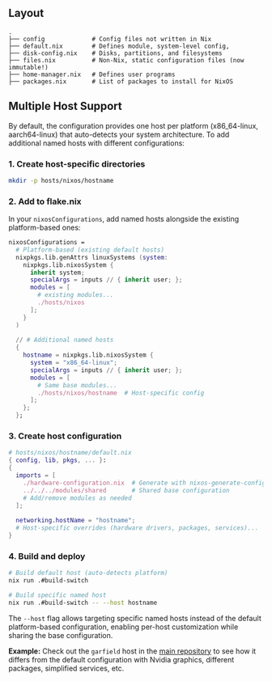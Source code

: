 ## Layout
```
.
├── config             # Config files not written in Nix
├── default.nix        # Defines module, system-level config,
├── disk-config.nix    # Disks, partitions, and filesystems
├── files.nix          # Non-Nix, static configuration files (now immutable!)
├── home-manager.nix   # Defines user programs
├── packages.nix       # List of packages to install for NixOS
```

## Multiple Host Support

By default, the configuration provides one host per platform (x86_64-linux, aarch64-linux) that auto-detects your system architecture. To add additional named hosts with different configurations:

### 1. Create host-specific directories
```bash
mkdir -p hosts/nixos/hostname
```

### 2. Add to flake.nix
In your `nixosConfigurations`, add named hosts alongside the existing platform-based ones:
```nix
nixosConfigurations = 
  # Platform-based (existing default hosts)
  nixpkgs.lib.genAttrs linuxSystems (system:
    nixpkgs.lib.nixosSystem {
      inherit system;
      specialArgs = inputs // { inherit user; };
      modules = [
        # existing modules...
        ./hosts/nixos
      ];
    }
  )
  
  // # Additional named hosts
  {
    hostname = nixpkgs.lib.nixosSystem {
      system = "x86_64-linux";
      specialArgs = inputs // { inherit user; };
      modules = [
        # Same base modules...
        ./hosts/nixos/hostname  # Host-specific config
      ];
    };
  };
```

### 3. Create host configuration
```nix
# hosts/nixos/hostname/default.nix
{ config, lib, pkgs, ... }:
{
  imports = [
    ./hardware-configuration.nix  # Generate with nixos-generate-config
    ../../../modules/shared       # Shared base configuration
    # Add/remove modules as needed
  ];
  
  networking.hostName = "hostname";
  # Host-specific overrides (hardware drivers, packages, services)...
}
```

### 4. Build and deploy
```bash
# Build default host (auto-detects platform)
nix run .#build-switch

# Build specific named host
nix run .#build-switch -- --host hostname
```

The `--host` flag allows targeting specific named hosts instead of the default platform-based configuration, enabling per-host customization while sharing the base configuration.

**Example:** Check out the `garfield` host in the [main repository](https://github.com/dustinlyones/nixos-config) to see how it differs from the default configuration with Nvidia graphics, different packages, simplified services, etc.
